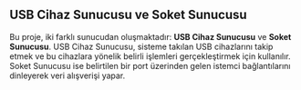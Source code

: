 <h2>USB Cihaz Sunucusu ve Soket Sunucusu</h2>

<p>
    Bu proje, iki farklı sunucudan oluşmaktadır: <strong>USB Cihaz Sunucusu</strong> ve <strong>Soket Sunucusu</strong>. 
    USB Cihaz Sunucusu, sisteme takılan USB cihazlarını takip etmek ve bu cihazlara yönelik belirli işlemleri gerçekleştirmek için kullanılır. 
    Soket Sunucusu ise belirtilen bir port üzerinden gelen istemci bağlantılarını dinleyerek veri alışverişi yapar.
</p>
